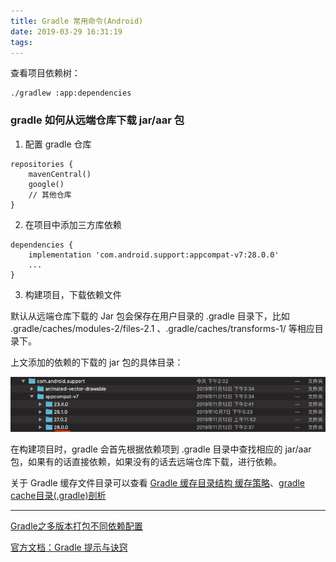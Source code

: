 ```yaml
---
title: Gradle 常用命令(Android)
date: 2019-03-29 16:31:19
tags:
---
```




查看项目依赖树：
```
./gradlew :app:dependencies
```


### gradle 如何从远端仓库下载 jar/aar 包

1. 配置 gradle 仓库

```
repositories {
    mavenCentral()
    google()
    // 其他仓库
}
```
2. 在项目中添加三方库依赖


```
dependencies {
    implementation 'com.android.support:appcompat-v7:28.0.0'
    ...
}
```
3. 构建项目，下载依赖文件

默认从远端仓库下载的 Jar 包会保存在用户目录的 .gradle 目录下，比如 .gradle/caches/modules-2/files-2.1 、.gradle/caches/transforms-1/ 等相应目录下。

上文添加的依赖的下载的 jar 包的具体目录：

![](/source/images/2019_11_21_01.png)


在构建项目时，gradle 会首先根据依赖项到 .gradle 目录中查找相应的 jar/aar 包，如果有的话直接依赖，如果没有的话去远端仓库下载，进行依赖。



关于 Gradle 缓存文件目录可以查看 [Gradle 缓存目录结构 缓存策略](https://www.jianshu.com/p/acf579d8cb56)、[gradle cache目录(.gradle)剖析](https://zhuanlan.zhihu.com/p/26473930)

---

[Gradle之多版本打包不同依赖配置](https://my.oschina.net/jjyuangu/blog/1560107)

[官方文档：Gradle 提示与诀窍](https://developer.android.google.cn/studio/build/gradle-tips?hl=zh_cn)